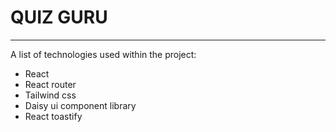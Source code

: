# QUIZ GURU
***
A list of technologies used within the project:
* React
* React router
* Tailwind css
* Daisy ui component library
* React toastify
